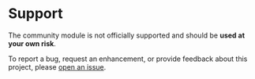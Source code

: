 # Support

The community module is not officially supported and should be **used at your own risk**.

To report a bug, request an enhancement, or provide feedback about this project, please [open an issue][new-issue].

[new-issue]: https://github.com/WahlNetwork/Vester/issues